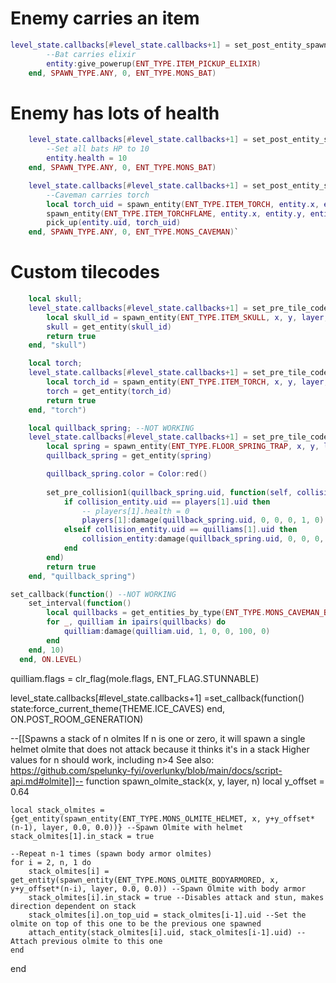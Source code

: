 # Enemy carries an item

```lua
level_state.callbacks[#level_state.callbacks+1] = set_post_entity_spawn(function (entity)
        --Bat carries elixir
        entity:give_powerup(ENT_TYPE.ITEM_PICKUP_ELIXIR)
    end, SPAWN_TYPE.ANY, 0, ENT_TYPE.MONS_BAT)
```
    
# Enemy has lots of health
```lua
    level_state.callbacks[#level_state.callbacks+1] = set_post_entity_spawn(function (entity)
        --Set all bats HP to 10
        entity.health = 10
    end, SPAWN_TYPE.ANY, 0, ENT_TYPE.MONS_BAT)
```    

```lua
    level_state.callbacks[#level_state.callbacks+1] = set_post_entity_spawn(function (entity)
        --Caveman carries torch
        local torch_uid = spawn_entity(ENT_TYPE.ITEM_TORCH, entity.x, entity.y, entity.layer, 0, 0)
        spawn_entity(ENT_TYPE.ITEM_TORCHFLAME, entity.x, entity.y, entity.layer, 0, 0)
        pick_up(entity.uid, torch_uid)
    end, SPAWN_TYPE.ANY, 0, ENT_TYPE.MONS_CAVEMAN)`
```

# Custom tilecodes
```lua
    local skull;
    level_state.callbacks[#level_state.callbacks+1] = set_pre_tile_code_callback(function(x, y, layer)
        local skull_id = spawn_entity(ENT_TYPE.ITEM_SKULL, x, y, layer, 0, 0)
        skull = get_entity(skull_id)
        return true
    end, "skull")

    local torch;
    level_state.callbacks[#level_state.callbacks+1] = set_pre_tile_code_callback(function(x, y, layer)
        local torch_id = spawn_entity(ENT_TYPE.ITEM_TORCH, x, y, layer, 0, 0)
        torch = get_entity(torch_id)
        return true
    end, "torch")
```

```lua
    local quillback_spring; --NOT WORKING
    level_state.callbacks[#level_state.callbacks+1] = set_pre_tile_code_callback(function(x, y, layer)
        local spring = spawn_entity(ENT_TYPE.FLOOR_SPRING_TRAP, x, y, layer, 0, 0)
        quillback_spring = get_entity(spring)

        quillback_spring.color = Color:red()
        
        set_pre_collision1(quillback_spring.uid, function(self, collision_entity)
            if collision_entity.uid == players[1].uid then
                -- players[1].health = 0
                players[1]:damage(quillback_spring.uid, 0, 0, 0, 1, 0)
            elseif collision_entity.uid == quilliams[1].uid then
                collision_entity:damage(quillback_spring.uid, 0, 0, 0, 50, 0)
            end
        end)
        return true
    end, "quillback_spring")
```

```lua
set_callback(function() --NOT WORKING
    set_interval(function()
        local quillbacks = get_entities_by_type(ENT_TYPE.MONS_CAVEMAN_BOSS)
        for _, quilliam in ipairs(quillbacks) do
            quilliam:damage(quilliam.uid, 1, 0, 0, 100, 0)
        end
    end, 10)
  end, ON.LEVEL)
```

quilliam.flags = clr_flag(mole.flags, ENT_FLAG.STUNNABLE)



level_state.callbacks[#level_state.callbacks+1] =set_callback(function()
  state:force_current_theme(THEME.ICE_CAVES)
end, ON.POST_ROOM_GENERATION)

--[[Spawns a stack of n olmites
If n is one or zero, it will spawn a single helmet olmite that does not attack because it thinks it's in a stack
Higher values for n should work, including n>4
See also: https://github.com/spelunky-fyi/overlunky/blob/main/docs/script-api.md#olmite]]--
function spawn_olmite_stack(x, y, layer, n)
    local y_offset = 0.64
    
    local stack_olmites = {get_entity(spawn_entity(ENT_TYPE.MONS_OLMITE_HELMET, x, y+y_offset*(n-1), layer, 0.0, 0.0))} --Spawn Olmite with helmet
    stack_olmites[1].in_stack = true
    
    --Repeat n-1 times (spawn body armor olmites)
    for i = 2, n, 1 do
        stack_olmites[i] = get_entity(spawn_entity(ENT_TYPE.MONS_OLMITE_BODYARMORED, x, y+y_offset*(n-i), layer, 0.0, 0.0)) --Spawn Olmite with body armor
        stack_olmites[i].in_stack = true --Disables attack and stun, makes direction dependent on stack
        stack_olmites[i].on_top_uid = stack_olmites[i-1].uid --Set the olmite on top of this one to be the previous one spawned
        attach_entity(stack_olmites[i].uid, stack_olmites[i-1].uid) --Attach previous olmite to this one
    end
end